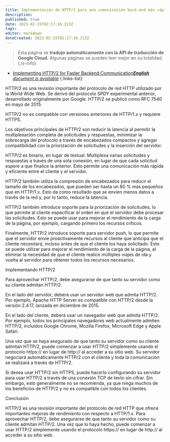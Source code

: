 ```yaml
---
title: Implementación de HTTP/2 para una comunicación back-end más rápida
description: 
published: true
date: 2023-02-15T02:17:16.213Z
tags: 
editor: markdown
dateCreated: 2023-02-15T02:17:16.213Z
---
```


> Esta página se **tradujo automáticamente con la API de traducción de Google Cloud**.
Algunas páginas se pueden leer mejor en su totalidad.{.is-info}



- [Implementing HTTP/2 for Faster Backend Communication***English** document is available*](/en/Knowledge-base/Backend/implementing-http2-for-faster-backend-communication)
{.links-list}


HTTP/2 es una revisión importante del protocolo de red HTTP utilizado por la World Wide Web. Se derivó del protocolo SPDY experimental anterior, desarrollado originalmente por Google. HTTP/2 se publicó como RFC 7540 en mayo de 2015.

HTTP/2 no es compatible con versiones anteriores de HTTP/1.x y requiere HTTPS.

Los objetivos principales de HTTP/2 son reducir la latencia al permitir la multiplexación completa de solicitudes y respuestas, minimizar la sobrecarga del protocolo a través de encabezados compactos y agregar compatibilidad con la priorización de solicitudes y la inserción del servidor.

HTTP/2 es binario, en lugar de textual. Multiplexa varias solicitudes y respuestas a través de una sola conexión, en lugar de que cada solicitud espere a que finalice la anterior. Esto permite una comunicación más rápida y eficiente entre el cliente y el servidor.

HTTP/2 también utiliza la compresión de encabezados para reducir el tamaño de los encabezados, que pueden ser hasta un 80 % más pequeños que en HTTP/1.x. Esto da como resultado que se envíen menos datos a través de la red y, por lo tanto, reduce la latencia.

HTTP/2 también introduce soporte para la priorización de solicitudes, lo que permite al cliente especificar el orden en que el servidor debe procesar las solicitudes. Esto se puede usar para mejorar el rendimiento de la carga de la página, por ejemplo, cargando primero los recursos críticos.

Finalmente, HTTP/2 introduce soporte para servidor push, lo que permite que el servidor envíe proactivamente recursos al cliente que anticipa que el cliente necesitará, incluso antes de que el cliente los haya solicitado. Esto se puede utilizar para mejorar el rendimiento de la carga de la página, al eliminar la necesidad de que el cliente realice múltiples viajes de ida y vuelta al servidor para obtener todos los recursos necesarios.

 Implementando HTTP/2

Para aprovechar HTTP/2, debe asegurarse de que tanto su servidor como su cliente admitan HTTP/2.

En el lado del servidor, deberá usar un servidor web que admita HTTP/2. Por ejemplo, Apache HTTP Server es compatible con HTTP/2 desde la versión 2.4.17, lanzada en diciembre de 2015.

En el lado del cliente, deberá usar un navegador web que admita HTTP/2. Por ejemplo, todos los principales navegadores web actualmente admiten HTTP/2, incluidos Google Chrome, Mozilla Firefox, Microsoft Edge y Apple Safari.

Una vez que se haya asegurado de que tanto su servidor como su cliente admitan HTTP/2, puede comenzar a usar HTTP/2 simplemente usando el protocolo https:// en lugar de http:// al acceder a su sitio web. Su servidor negociará automáticamente HTTP/2 con el cliente y toda la comunicación se realizará a través de HTTP/2.

Si desea usar HTTP/2 sin HTTPS, puede hacerlo configurando su servidor para usar HTTP/2 a través de una conexión TCP de texto sin cifrar. Sin embargo, esto generalmente no se recomienda, ya que niega muchos de los beneficios de HTTP/2 y no es compatible con todos los clientes.

Conclusión

HTTP/2 es una revisión importante del protocolo de red HTTP que ofrece importantes mejoras de rendimiento con respecto a HTTP/1.x. Para aprovechar HTTP/2, debe asegurarse de que tanto su servidor como su cliente admitan HTTP/2. Una vez que lo haya hecho, puede comenzar a usar HTTP/2 simplemente usando el protocolo https:// en lugar de http:// al acceder a su sitio web.